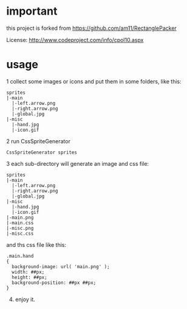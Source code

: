 important
===

this project is forked from https://github.com/am11/RectanglePacker

License: http://www.codeproject.com/info/cpol10.aspx



usage
===

1 collect some images or icons and put them in some folders, like this:

```
sprites
|-main
  |-left.arrow.png
  |-right.arrow.png
  |-global.jpg
|-misc
  |-hand.jpg
  |-icon.gif
```

2 run CssSpriteGenerator 

```
CssSpriteGenerator sprites
```

3 each sub-directory will generate an image and css file:

```
sprites
|-main
  |-left.arrow.png
  |-right.arrow.png
  |-global.jpg
|-misc
  |-hand.jpg
  |-icon.gif
|-main.png
|-main.css
|-misc.png
|-misc.css
```

and ths css file like this:

```
.main.hand
{
  background-image: url( 'main.png' );
  width: ##px;
  height: ##px;
  background-position: ##px ##px;
}
```

4. enjoy it.
